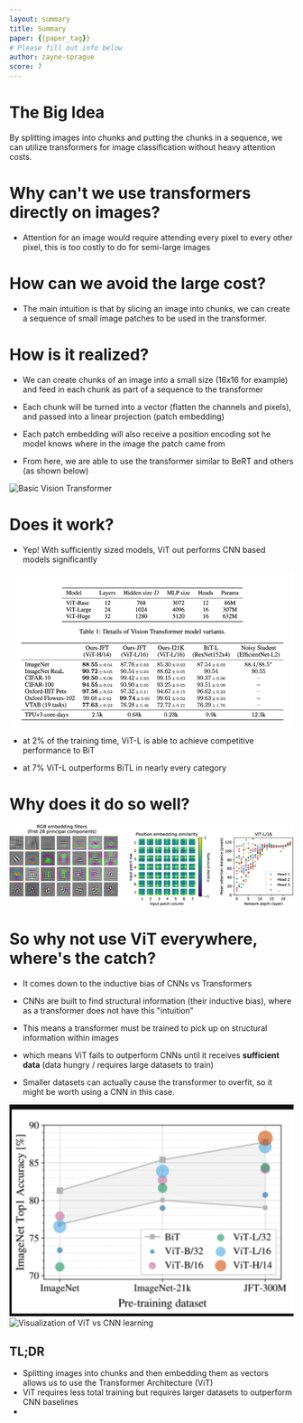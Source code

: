 ```yaml
---
layout: summary
title: Summary
paper: {{paper_tag}}
# Please fill out info below
author: zayne-sprague
score: 7
---
```


# The Big Idea

By splitting images into chunks and putting the chunks in a sequence, we can utilize transformers for image classification without heavy attention costs.

# Why can't we use transformers directly on images?

- Attention for an image would require attending every pixel to every other pixel, this is too costly to do for semi-large images

# How can we avoid the large cost?

- The main intuition is that by slicing an image into chunks, we can create a sequence of small image patches to be used in the transformer.

# How is it realized?

- We can create chunks of an image into a small size (16x16 for example) and feed in each chunk as part of a sequence to the transformer

- Each chunk will be turned into a vector (flatten the channels and pixels), and passed into a linear projection (patch embedding)
  
- Each patch embedding will also receive a position encoding sot he model knows where in the image the patch came from

- From here, we are able to use the transformer similar to BeRT and others (as shown below)

![Basic Vision Transformer](dosovitskiy2020an_2_a.gif)

# Does it work?

- Yep! With sufficiently sized models, ViT out performs CNN based models significantly

![Results table](dosovitskiy2020an_2_b.png)

- at 2% of the training time, ViT-L is able to achieve competitive performance to BiT
  
- at 7% ViT-L outperforms BiTL in nearly every category

# Why does it do so well?

![Visualization of ViT Features](dosovitskiy2020an_2_e.png)

# So why not use ViT everywhere, where's the catch?

- It comes down to the inductive bias of CNNs vs Transformers

- CNNs are built to find structural information (their inductive bias), where as a transformer does not have this "intuition"

- This means a transformer must be trained to pick up on structural information within images

- which means ViT fails to outperform CNNs until it receives **sufficient data** (data hungry / requires large datasets to train)

- Smaller datasets can actually cause the transformer to overfit, so it might be worth using a CNN in this case.

![Example of ViT vs Dataset Size](dosovitskiy2020an_2_c.png)
![Visualization of ViT vs CNN learning](dosovitskiy2020an_2_d.gif)


## TL;DR
- Splitting images into chunks and then embedding them as vectors allows us to use the Transformer Architecture (ViT)
- ViT requires less total training but requires larger datasets to outperform CNN baselines
- 